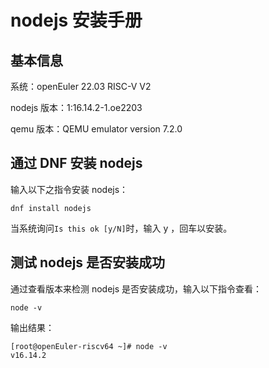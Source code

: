 # nodejs 安装手册

## 基本信息

系统：openEuler 22.03 RISC-V V2

nodejs 版本：1:16.14.2-1.oe2203

qemu 版本：QEMU emulator version 7.2.0

## 通过 DNF 安装 nodejs

输入以下之指令安装 nodejs：

```
dnf install nodejs
```

当系统询问```Is this ok [y/N]```时，输入 y ，回车以安装。

## 测试 nodejs 是否安装成功

通过查看版本来检测 nodejs 是否安装成功，输入以下指令查看：

```
node -v
```

输出结果：

```
[root@openEuler-riscv64 ~]# node -v
v16.14.2
```

